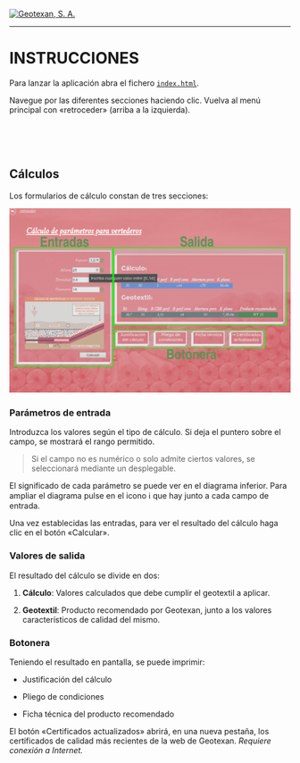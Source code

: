 [![Geotexan, S. A.](https://geotexan.com/wp-content/uploads/2015/05/geotexan-logo-verde2.png)](https://www.geotexan.com)

---

# INSTRUCCIONES

Para lanzar la aplicación abra el fichero [`index.html`](index.html).

Navegue por las diferentes secciones haciendo clic. Vuelva al menú principal con «retroceder» (arriba a la izquierda).

<br><br><br>

## Cálculos

Los formularios de cálculo constan de tres secciones:

![Captura de pantalla](form.png)

### Parámetros de entrada

Introduzca los valores según el tipo de cálculo. Si deja el puntero sobre el campo, se mostrará el rango permitido.
> Si el campo no es numérico o solo admite ciertos valores, se seleccionará mediante un desplegable.

El significado de cada parámetro se puede ver en el diagrama inferior. Para ampliar el diagrama pulse en el icono ℹ que hay junto a cada campo de entrada.

Una vez establecidas las entradas, para ver el resultado del cálculo haga clic en el botón «Calcular».

### Valores de salida

El resultado del cálculo se divide en dos:

1. **Cálculo**: Valores calculados que debe cumplir el geotextil a aplicar.

2. **Geotextil**: Producto recomendado por Geotexan, junto a los valores característicos de calidad del mismo.

### Botonera

Teniendo el resultado en pantalla, se puede imprimir:

* Justificación del cálculo

* Pliego de condiciones

* Ficha técnica del producto recomendado

El botón «Certificados actualizados» abrirá, en una nueva pestaña, los certificados de calidad más recientes de la web de Geotexan. _Requiere conexión a Internet._
